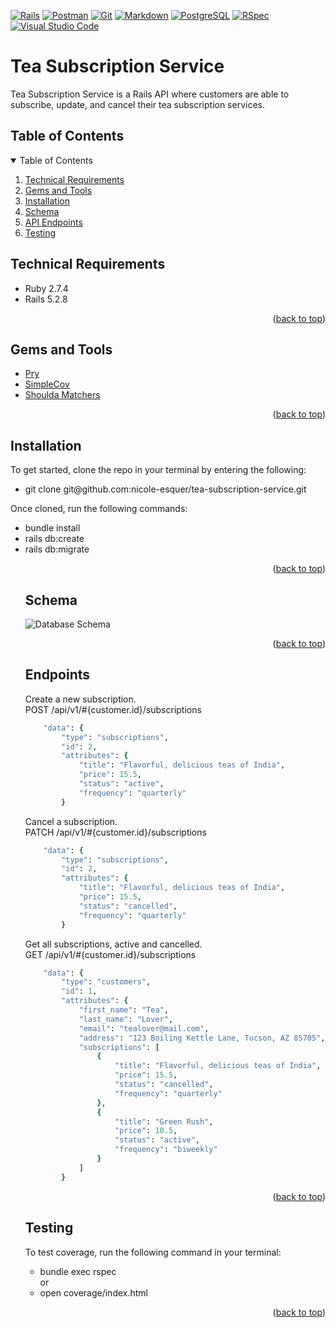 [![Rails][rails]][rails-url] [![Postman][postman]][postman-url] [![Git][git]][git-url] [![Markdown][markdown]][markdown-url] [![PostgreSQL][postgreSQL]][postgresql-url] [![RSpec][rspec]][rspec-url] [![Visual Studio Code][visual studio code]][visual studio code-url]

<h1>Tea Subscription Service</h4>


Tea Subscription Service is a Rails API where customers are able to subscribe, update, and cancel their tea subscription services.

<a name="readme-top"></a>

<h2> Table of Contents</h2>
<details open="open">
<summary>Table of Contents</summary>
  <ol>
    <li><a href="#technical-requirements"> Technical Requirements</a></li>
    <li><a href="#gems-and-tools"> Gems and Tools</a></li>
    <li><a href="#installation"> Installation</a></li>
    <li><a href="#schema"> Schema</a></li>
    <li><a href="#endpoints"> API Endpoints</a></li>
    <li><a href="#testing"> Testing</a></li>
  </ol>
</details>

<h2 id="technical-requirements">Technical Requirements</h2>
<ul>
<li>Ruby 2.7.4</li>
<li>Rails 5.2.8</li>
</ul>
<p align="right">(<a href="#readme-top">back to top</a>)</p>

<h2 id="gems-and-tools">Gems and Tools</h2>
<ul>
  <li><a href="https://github.com/pry/pry">Pry</a></li>
  <li><a href="https://github.com/simplecov-ruby/simplecov">SimpleCov</a></li>
  <li><a href="https://github.com/thoughtbot/shoulda-matchers">Shoulda Matchers</a></li>
</ul>
<p align="right">(<a href="#readme-top">back to top</a>)</p>

<h2 id="installation">Installation</h2>
To get started, clone the repo in your terminal by entering the following:

<ul>
  <li>git clone git@github.com:nicole-esquer/tea-subscription-service.git</li>
</ul>  
   
Once cloned, run the following commands:
<ul>
  <li>bundle install</li>
  <li>rails db:create</li>
  <li>rails db:migrate</li> 
<p align="right">(<a href="#readme-top">back to top</a>)</p>

<h2 id="schema"> Schema</h2>
<img alt="Database Schema" src="https://user-images.githubusercontent.com/98506079/210481457-369b7370-5730-4393-a2af-6ae7ce365f08.png">
<p align="right">(<a href="#readme-top">back to top</a>)</p>

<h2 id="endpoints"> Endpoints</h2>
Create a new subscription.<br>
POST /api/v1/#{customer.id}/subscriptions

```ruby
    "data": {
        "type": "subscriptions",
        "id": 2,
        "attributes": {
            "title": "Flavorful, delicious teas of India",
            "price": 15.5,
            "status": "active",
            "frequency": "quarterly"
        }
```

Cancel a subscription.<br>
PATCH /api/v1/#{customer.id}/subscriptions

```ruby
    "data": {
        "type": "subscriptions",
        "id": 2,
        "attributes": {
            "title": "Flavorful, delicious teas of India",
            "price": 15.5,
            "status": "cancelled",
            "frequency": "quarterly"
        }
```

Get all subscriptions, active and cancelled.<br>
GET /api/v1/#{customer.id}/subscriptions

```ruby
    "data": {
        "type": "customers",
        "id": 1,
        "attributes": {
            "first_name": "Tea",
            "last_name": "Lover",
            "email": "tealover@mail.com",
            "address": "123 Boiling Kettle Lane, Tucson, AZ 85705",
            "subscriptions": [
                {
                    "title": "Flavorful, delicious teas of India",
                    "price": 15.5,
                    "status": "cancelled",
                    "frequency": "quarterly"
                },
                {
                    "title": "Green Rush",
                    "price": 10.5,
                    "status": "active",
                    "frequency": "biweekly"
                }
            ]
        }
```

<p align="right">(<a href="#readme-top">back to top</a>)</p>

<h2 id="testing"> Testing</h2>
To test coverage, run the following command in your terminal:
<ul>
  <li>bundle exec rspec</li>
or
  <li>open coverage/index.html</li>
</ul> 

[Rails]: https://camo.githubusercontent.com/1ab1a7ec3f2dd01c7960044047e96a86aed5111004c9b0b86e852eac461bedac/68747470733a2f2f696d672e736869656c64732e696f2f62616467652f527562795f6f6e5f5261696c732d4343303030303f7374796c653d666f722d7468652d6261646765266c6f676f3d727562792d6f6e2d7261696c73266c6f676f436f6c6f723d7768697465
[rails-url]: https://guides.rubyonrails.org/

[Postman]: https://camo.githubusercontent.com/3f0e26b0951bab845a1bb9a7198ecca0da272e462921b6edd85879f3673b6927/68747470733a2f2f696d672e736869656c64732e696f2f62616467652f506f73746d616e2d4646364333373f7374796c653d666f722d7468652d6261646765266c6f676f3d706f73746d616e266c6f676f436f6c6f723d7768697465
[postman-url]: https://www.postman.com/

[Git]: https://user-images.githubusercontent.com/64919819/113648232-81d60d00-9649-11eb-8ea4-0ff5e399afb6.png
[git-url]: https://git-scm.com/doc

[Markdown]: https://camo.githubusercontent.com/510a057988cb5216f5d297ee202f6a08fa179798926cea28e95910f6b8ca5535/68747470733a2f2f696d672e736869656c64732e696f2f62616467652f4d61726b646f776e2d3030303030303f7374796c653d666f722d7468652d6261646765266c6f676f3d6d61726b646f776e266c6f676f436f6c6f723d7768697465
[markdown-url]: https://www.markdownguide.org/

[PostgreSQL]: https://camo.githubusercontent.com/281c069a2703e948b536500b9fd808cb4fb2496b3b66741db4013a2c89e91986/68747470733a2f2f696d672e736869656c64732e696f2f62616467652f506f737467726553514c2d3331363139323f7374796c653d666f722d7468652d6261646765266c6f676f3d706f737467726573716c266c6f676f436f6c6f723d7768697465
[postgresql-url]: https://www.postgresql.org/docs/

[RSpec]: https://user-images.githubusercontent.com/64919819/113648167-6965f280-9649-11eb-8794-0f1082ae8d1c.png
[rspec-url]: https://rspec.info/documentation/

[visual studio code]: https://img.shields.io/badge/Visual%20Studio%20Code-0078d7.svg?style=for-the-badge&logo=visual-studio-code&logoColor=white
[visual studio code-url]: https://code.visualstudio.com/
<p align="right">(<a href="#readme-top">back to top</a>)</p>
